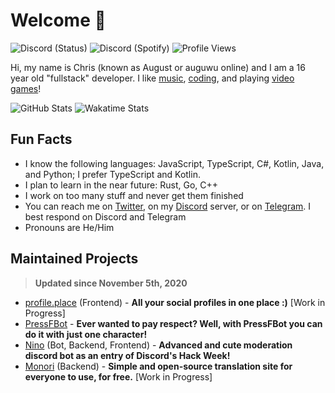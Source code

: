 # Welcome 👋
![Discord (Status)](https://img.shields.io/endpoint?url=https://dev.discordprofiles.me/api/badge/status/280158289667555328?simple=true&logo=discord&logoColor=white&color=43B581) ![Discord (Spotify)](https://img.shields.io/endpoint?label=Listening%20To&url=https://dev.discordprofiles.me/api/badge/spotify/280158289667555328&color=1ED45F) ![Profile Views](https://komarev.com/ghpvc/?username=auguwu)

Hi, my name is Chris (known as August or auguwu online) and I am a 16 year old "fullstack" developer. I like [music](https://last.fm/user/auguwu), [coding](https://wakatime.com/@auguwu), and playing [video games](https://steamcommunity.com/id/auguwu)!

<!-- Credit: https://github.com/anuraghazra/github-readme-stats -->
![GitHub Stats](https://github-readme-stats.vercel.app/api?username=auguwu&count_private=true&show_icons=true&theme=dracula)
![Wakatime Stats](https://github-readme-stats.vercel.app/api/wakatime?username=auguwu&compat=true)

## Fun Facts
- I know the following languages: JavaScript, TypeScript, C#, Kotlin, Java, and Python; I prefer TypeScript and Kotlin.
- I plan to learn in the near future: Rust, Go, C++
- I work on too many stuff and never get them finished
- You can reach me on [Twitter](https://twitter.com/auguuwu), on my [Discord](https://discord.gg/yDnbEDH) server, or on [Telegram](https://t.me/auguwu). I best respond on Discord and Telegram
- Pronouns are He/Him

## Maintained Projects
> **Updated since November 5th, 2020**

- [profile.place](https://profile.place) (Frontend) - **All your social profiles in one place :)** [Work in Progress]
- [PressFBot](https://github.com/auguwu/PressFBot) - **Ever wanted to pay respect? Well, with PressFBot you can do it with just one character!**
- [Nino](https://github.com/NinoDiscord/Nino) (Bot, Backend, Frontend) - **Advanced and cute moderation discord bot as an entry of Discord's Hack Week!**
- [Monori](https://github.com/monori-site) (Backend) - **Simple and open-source translation site for everyone to use, for free.** [Work in Progress]
